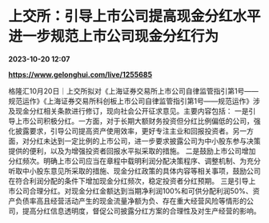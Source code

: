 # 上交所：引导上市公司提高现金分红水平 进一步规范上市公司现金分红行为

**2023-10-20 12:07**

**https://www.gelonghui.com/live/1255685**

格隆汇10月20日｜上交所拟对《上海证券交易所上市公司自律监管指引第1号——规范运作》《上海证券交易所科创板上市公司自律监管指引第1号——规范运作》涉及现金分红相关条款进行修订，现向社会公开征求意见。主要内容包括： 一是引导上市公司积极分红。一方面，对于长期大额财务投资但分红比例偏低的公司，强化披露要求，引导公司提高资产使用效率，更好专注主业和回报投资者。另一方面，对分红未达到一定比例的上市公司，进一步要求披露公司为中小股东参与决策提供的便利，以及为增强投资者回报水平拟采取的措施。 二是鼓励上市公司增加分红频次。明确上市公司应当在章程中载明利润分配决策程序、调整机制、为充分听取中小股东意见所采取的措施、现金分红政策的具体内容等相关事项，鼓励公司在符合利润分配的条件下增加现金分红频次，稳定投资者分红预期。 三是引导上市公司合理分红。对现金分红金额达到当期净利润100%和可供分配利润50%、资产负债率高且经营活动产生的现金流量净额为负、存在重大经营风险等情形的公司，提高分红信息透明度，督促公司披露分红方案的合理性及对生产经营的影响。